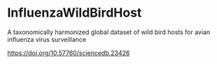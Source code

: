 # InfluenzaWildBirdHost
A taxonomically harmonized global dataset of wild bird hosts for avian influenza virus surveillance


https://doi.org/10.57760/sciencedb.23426
